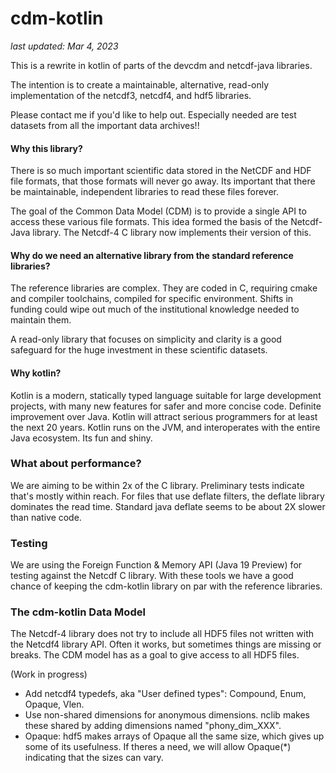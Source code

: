 # cdm-kotlin
_last updated: Mar 4, 2023_

This is a rewrite in kotlin of parts of the devcdm and netcdf-java libraries. 

The intention is to create a maintainable, alternative, read-only implementation of the netcdf3, netcdf4, and hdf5 libraries. 

Please contact me if you'd like to help out. Especially needed are test datasets from all the important data archives!!

#### Why this library? 

There is so much important scientific data stored in the NetCDF and HDF file formats, that those formats will 
never go away. Its important that there be maintainable, independent libraries to read these files forever. 

The goal of the Common Data Model (CDM) is to provide a single API to access these various file formats. This idea
formed the basis of the Netcdf-Java library. The Netcdf-4 C library now implements their version of this.

#### Why do we need an alternative library from the standard reference libraries?

The reference libraries are complex. They are coded in C, requiring cmake and compiler toolchains, compiled for
specific environment. Shifts in funding could wipe out much of the institutional knowledge needed to maintain them.

A read-only library that focuses on simplicity and clarity is a good safeguard for the huge investment in these 
scientific datasets.

#### Why kotlin?

Kotlin is a modern, statically typed language suitable for large development projects, 
with many new features for safer and more concise code. Definite improvement over Java.
Kotlin will attract serious programmers for at least the next 20 years. 
Kotlin runs on the JVM, and interoperates with the entire Java ecosystem. Its fun and shiny.

### What about performance?

We are aiming to be within 2x of the C library. Preliminary tests indicate that's mostly within reach. For
files that use deflate filters, the deflate library dominates the read time. Standard java deflate seems to be
about 2X slower than native code.

### Testing

We are using the Foreign Function & Memory API (Java 19 Preview) for testing against the Netcdf C library. 
With these tools we have a good chance of keeping the cdm-kotlin library on par with the reference libraries.

### The cdm-kotlin Data Model

The Netcdf-4 library does not try to include all HDF5 files not written with the Netcdf4 library API.
Often it works, but sometimes things are missing or breaks. The CDM model has as a goal to give access
to all HDF5 files. 

(Work in progress)

* Add netcdf4 typedefs, aka "User defined types": Compound, Enum, Opaque, Vlen.
* Use non-shared dimensions for anonymous dimensions. nclib makes these shared by adding dimensions named "phony_dim_XXX".
* Opaque: hdf5 makes arrays of Opaque all the same size, which gives up some of its usefulness. If theres a need,
  we will allow Opaque(*) indicating that the sizes can vary.

